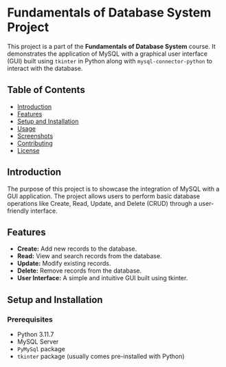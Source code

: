 # Fundamentals of Database System Project

This project is a part of the **Fundamentals of Database System** course. It demonstrates the application of MySQL with a graphical user interface (GUI) built using `tkinter` in Python along with `mysql-connector-python` to interact with the database.

## Table of Contents

- [Introduction](#introduction)
- [Features](#features)
- [Setup and Installation](#setup-and-installation)
- [Usage](#usage)
- [Screenshots](#screenshots)
- [Contributing](#contributing)
- [License](#license)

## Introduction

The purpose of this project is to showcase the integration of MySQL with a GUI application. The project allows users to perform basic database operations like Create, Read, Update, and Delete (CRUD) through a user-friendly interface.

## Features

- **Create:** Add new records to the database.
- **Read:** View and search records from the database.
- **Update:** Modify existing records.
- **Delete:** Remove records from the database.
- **User Interface:** A simple and intuitive GUI built using tkinter.

## Setup and Installation

### Prerequisites

- Python 3.11.7
- MySQL Server
- `PyMySql` package
- `tkinter` package (usually comes pre-installed with Python)
